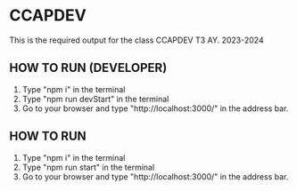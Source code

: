 # CCAPDEV
This is the required output for the class CCAPDEV T3 AY. 2023-2024


## HOW TO RUN (DEVELOPER)
 1. Type "npm i" in the terminal
 2. Type "npm run devStart" in the terminal
 3. Go to your browser and type "http://localhost:3000/" in the address bar.

## HOW TO RUN
1. Type "npm i" in the terminal
2. Type "npm run start" in the terminal
3. Go to your browser and type "http://localhost:3000/" in the address bar.